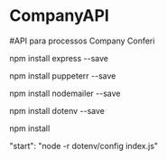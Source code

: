 # CompanyAPI
#API para processos Company Conferi
<!-- Tutorial for set up enviroment API NFS -->

<!-- Using NPM package install the dependencies -->
npm install express --save

npm install puppeterr --save

npm install nodemailer --save

npm install dotenv --save

<!-- Or install dependencies using the geral command -->

npm install

<!-- After install create a .env file with the variables specified in .env_sample -->

<!-- After this make sure that the file package.json id configured in the start command (in the module "scripts") -->

"start": "node -r dotenv/config index.js"

<!-- Well, your API is done to deploy -->